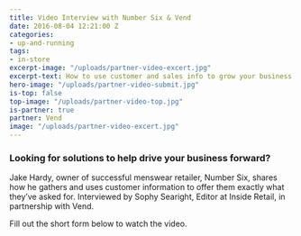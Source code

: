 ```yaml
---
title: Video Interview with Number Six & Vend
date: 2016-08-04 12:21:00 Z
categories:
- up-and-running
tags:
- in-store
excerpt-image: "/uploads/partner-video-excert.jpg"
excerpt-text: How to use customer and sales info to grow your business
hero-image: "/uploads/partner-video-submit.jpg"
is-top: false
top-image: "/uploads/partner-video-top.jpg"
is-partner: true
partner: Vend
image: "/uploads/partner-video-excert.jpg"
---
```


### Looking for solutions to help drive your business forward?

Jake Hardy, owner of successful menswear retailer, Number Six, shares how he gathers and uses customer information to offer them exactly what they’ve asked for. Interviewed by Sophy Searight, Editor at Inside Retail, in partnership with Vend.

Fill out the short form below to watch the video.

<script src="//app-sj17.marketo.com/js/forms2/js/forms2.min.js"></script>

<form id="mktoForm_4966"></form>

<script>
MktoForms2.loadForm("//app-sj17.marketo.com", "324-QRH-396", 4966, function(form) {
//Add an onSuccess handler
form.onSuccess(function(values, followUpUrl) {
// Take the lead to a different page on successful submit, ignoring the form's configured followUpUrl
location.href = "http://insideretail.com/partner/vend-partnership-video";
// Return false to prevent the submission handler continuing with its own processing
return false;
});
});
</script>
